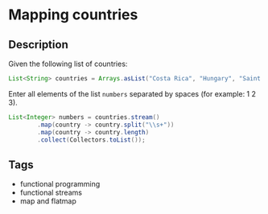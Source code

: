 # Mapping countries

## Description
Given the following list of countries:

```java
List<String> countries = Arrays.asList("Costa Rica", "Hungary", "Saint Kitts and Nevis", "Norway");
```

Enter all elements of the list `numbers` separated by spaces (for example: 1 2 3).

```java
List<Integer> numbers = countries.stream()
        .map(country -> country.split("\\s+"))
        .map(country -> country.length)
        .collect(Collectors.toList());
```

## Tags
- functional programming
- functional streams
- map and flatmap